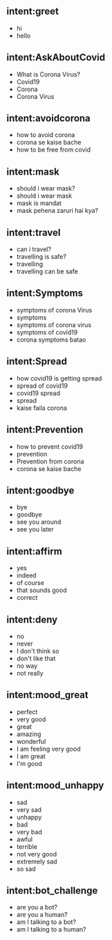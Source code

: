 ## intent:greet
- hi
- hello
## intent:AskAboutCovid
- What is Corona Virus?
- Covid19
- Corona
- Corona Virus
## intent:avoidcorona
- how to avoid corona
- corona se kaise bache
- how to be free from covid
## intent:mask
- should i wear mask?
- should i wear mask
- mask is mandat
- mask pehena zaruri hai kya?
## intent:travel
- can i travel?
- travelling is safe?
- travelling
- travelling can be safe

## intent:Symptoms
- symptoms of corona Virus
- symptoms
- symptoms of corona virus
- symptoms of covid19
- corona symptoms batao

## intent:Spread
- how covid19 is getting spread
- spread of covid19
- covid19 spread
- spread
- kaise faila corona

## intent:Prevention
- how to prevent covid19
- prevention
- Prevention from corona
- corona se kaise bache


## intent:goodbye
- bye
- goodbye
- see you around
- see you later

## intent:affirm
- yes
- indeed
- of course
- that sounds good
- correct

## intent:deny
- no
- never
- I don't think so
- don't like that
- no way
- not really

## intent:mood_great
- perfect
- very good
- great
- amazing
- wonderful
- I am feeling very good
- I am great
- I'm good

## intent:mood_unhappy
- sad
- very sad
- unhappy
- bad
- very bad
- awful
- terrible
- not very good
- extremely sad
- so sad

## intent:bot_challenge
- are you a bot?
- are you a human?
- am I talking to a bot?
- am I talking to a human?
